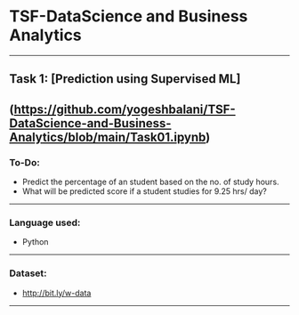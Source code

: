 # TSF-DataScience and Business Analytics
 ----
## Task 1: [Prediction using Supervised ML]
 (https://github.com/yogeshbalani/TSF-DataScience-and-Business-Analytics/blob/main/Task01.ipynb)
 ----
### To-Do:
   - Predict the percentage of an student based on the no. of study hours.
   - What will be predicted score if a student studies for 9.25 hrs/ day?
----   
### Language used:
   - Python
----
### Dataset:
   - http://bit.ly/w-data
----
